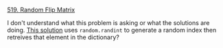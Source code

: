 [519. Random Flip Matrix](https://leetcode.com/problems/random-flip-matrix/)

I don't understand what this problem is asking or what the solutions are doing. [This solution](https://leetcode.com/problems/random-flip-matrix/discuss/154429/Python-solution-based-on-random-shuffle-with-explanation) uses `random.randint` to generate a random index then retreives that element in the dictionary?